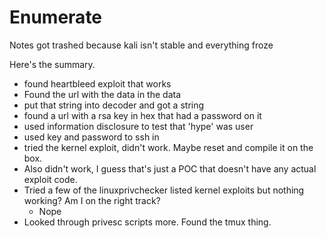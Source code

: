 # Enumerate

Notes got trashed because kali isn't stable and everything froze

Here's the summary. 

* found heartbleed exploit that works
* Found the url with the data in the data
* put that string into decoder and got a string
* found a url with a rsa key in hex that had a password on it
* used information disclosure to test that 'hype' was user
* used key and password to ssh in
* tried the kernel exploit, didn't work. Maybe reset and compile it on the box. 
* Also didn't work, I guess that's just a POC that doesn't have any actual exploit code. 
* Tried a few of the linuxprivchecker listed kernel exploits but nothing working? Am I on the right track? 
  * Nope
* Looked through privesc scripts more. Found the tmux thing. 


